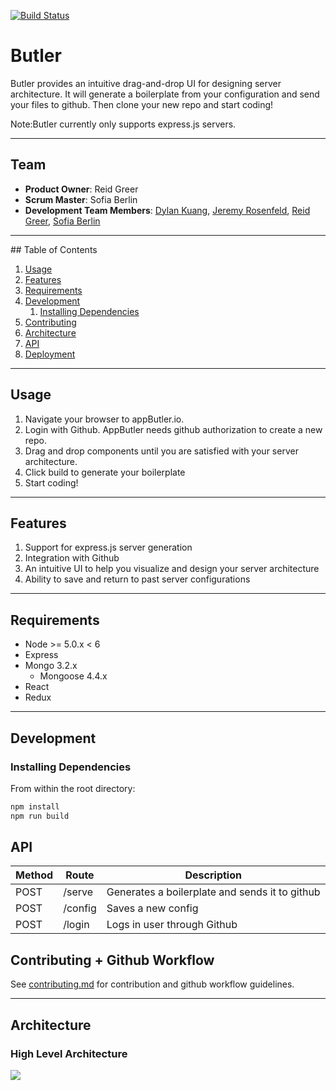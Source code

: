 [![Build Status](https://travis-ci.org/SpontaneousPlankton/AppButler.svg?branch=master)](https://travis-ci.org/SpontaneousPlankton/AppButler)
# Butler
Butler provides an intuitive drag-and-drop UI for designing server architecture. It will generate a boilerplate from your configuration and send your files to github. Then clone your new repo and start coding!

Note:Butler currently only supports express.js servers.

<hr>

## Team

  - __Product Owner__: Reid Greer
  - __Scrum Master__: Sofia Berlin
  - __Development Team Members__: [Dylan Kuang](https://github.com/dylanksup), [Jeremy Rosenfeld](https://github.com/jeremyir), [Reid Greer](https://github.com/jreidgreer), [Sofia Berlin](https://github.com/sofiamay)

<hr>
## Table of Contents

1. [Usage](#Usage)
1. [Features](#Features)
1. [Requirements](#requirements)
1. [Development](#development)
    1. [Installing Dependencies](#installing-dependencies)
1. [Contributing](#contributing)
1. [Architecture](#architecture)
1. [API](#api)
1. [Deployment](#deployment)

<hr>

## Usage

1. Navigate your browser to appButler.io.
2. Login with Github. AppButler needs github authorization to create a new repo.
3. Drag and drop components until you are satisfied with your server architecture.
4. Click build to generate your boilerplate
5. Start coding!

<hr>

## Features
1. Support for express.js server generation
1. Integration with Github 
1. An intuitive UI to help you visualize and design your server architecture
1. Ability to save and return to past server configurations


<hr>

## Requirements

- Node >= 5.0.x < 6 
- Express 
- Mongo 3.2.x
  - Mongoose 4.4.x
- React
- Redux 

<hr>

## Development

### Installing Dependencies
From within the root directory:

```sh
npm install
npm run build
```

## API

| Method | Route   | Description                                    |
|--------|---------|------------------------------------------------|
| POST   | /serve  | Generates a boilerplate and sends it to github |
| POST   | /config | Saves a new config                             |
| POST   | /login  | Logs in user through Github  

## Contributing + Github Workflow

See [contributing.md](contributing.md) for contribution and github workflow guidelines.

<hr>

## Architecture
### High Level Architecture
![](http://i.imgur.com/oZEjl3d.png?1)
